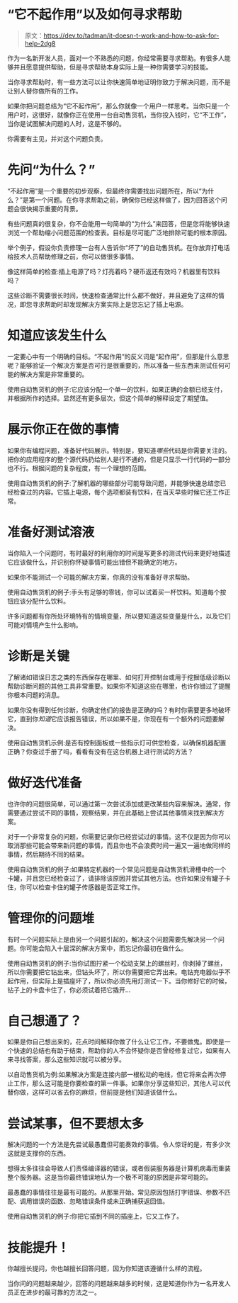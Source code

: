 # “它不起作用”以及如何寻求帮助

> 原文：<https://dev.to/tadman/it-doesn-t-work-and-how-to-ask-for-help-2dg8>

作为一名新开发人员，面对一个不熟悉的问题，你经常需要寻求帮助。有很多人能够并且愿意提供帮助，但是寻求帮助本身实际上是一种你需要学习的技能。

当你寻求帮助时，有一些方法可以让你快速简单地证明你致力于解决问题，而不是让别人替你做所有的工作。

如果你把问题总结为“它不起作用”，那么你就像一个用户一样思考。当你只是一个用户时，这很好，就像你正在使用一台自动售货机，当你投入钱时，它“不工作”，当你是试图解决问题的人时，这是不够的。

你需要有主见，并对这个问题负责。

# 先问“为什么？”

“不起作用”是一个重要的初步观察，但最终你需要找出问题所在，所以“为什么？”是第一个问题。在你寻求帮助之前，确保你已经这样做了，因为回答这个问题会很快揭示重要的背景。

有些问题真的很复杂，你不会能用一句简单的“为什么”来回答，但是您将能够快速浏览一个帮助缩小问题范围的检查表。目标是尽可能广泛地排除可能的根本原因。

举个例子，假设你负责修理一台有人告诉你“坏了”的自动售货机。在你放弃打电话给技术人员帮助修理之前，你可以做很多事情。

像这样简单的检查:插上电源了吗？灯亮着吗？硬币返还有效吗？机器里有饮料吗？

这些诊断不需要很长时间，快速检查通常比什么都不做好，并且避免了这样的情况，即您寻求帮助时却发现解决方案实际上是您忘记了插上电源。

# 知道应该发生什么

一定要心中有一个明确的目标。“不起作用”的反义词是“起作用”，但那是什么意思呢？能够验证一个解决方案是否可行是很重要的，所以准备一些东西来测试任何可能的解决方案是非常重要的。

使用自动售货机的例子:它应该分配一个单一的饮料，如果正确的金额已经支付，并根据所作的选择。显然还有更多层次，但这个简单的解释设定了期望值。

# 展示你正在做的事情

如果你有编程问题，准备好代码展示。特别是，要知道*哪些*代码是你需要关注的。把你的应用程序的整个源代码扔给别人是行不通的，但是只显示一行代码的一部分也不行。根据问题的复杂程度，有一个理想的范围。

使用自动售货机的例子:了解机器的哪些部分可能导致问题，并能够快速总结您已经检查过的内容。它插上电源，每个选项都装有饮料，在当天早些时候它还工作正常。

# 准备好测试溶液

当你陷入一个问题时，有时最好的利用你的时间是写更多的测试代码来更好地描述它应该做什么，并识别你怀疑事情可能出错但不能确定的地方。

如果你不能测试一个可能的解决方案，你真的没有准备好寻求帮助。

使用自动售货机的例子:手头有足够的零钱，你可以试着买一杯饮料。知道每个按钮应该分配什么饮料。

许多问题都有你所处环境特有的情境变量，所以要知道这些变量是什么，以及它们可能对情境产生什么影响。

# 诊断是关键

了解诸如错误日志之类的东西保存在哪里、如何打开控制台或用于挖掘低级诊断以帮助诊断问题的其他工具非常重要。如果你不知道这些在哪里，也许你错过了提醒你根本问题的消息。

如果你没有得到任何诊断，你确定他们的报告是正确的吗？有时你需要更多地破坏它，直到你*知道*它应该报告错误，所以如果不是，你现在有一个额外的问题要解决。

使用自动售货机示例:是否有控制面板或一些指示灯可供您检查，以确保机器配置正确？你查过手册了吗，看看有没有在这台机器上进行测试的方法？

# 做好迭代准备

也许你的问题很简单，可以通过第一次尝试添加或更改某些内容来解决。通常，你需要通过尝试不同的事情，观察结果，并在此基础上尝试其他事情来找到解决方案。

对于一个非常复杂的问题，你需要记录你已经尝试过的事情。这不仅是因为你可以取消那些可能会带来新问题的事情，而且你也不会浪费时间一遍又一遍地做同样的事情，然后期待不同的结果。

使用自动售货机的例子:如果特定机器的一个常见问题是自动售货机滑槽中的一个卡罐，并且您已经检查过了，请排除该原因并尝试其他方法。也许如果没有罐子卡住，你可以检查卡住的罐子传感器是否正常工作。

# 管理你的问题堆

有时一个问题实际上是由另一个问题引起的，解决这个问题需要先解决另一个问题。你可能会陷入十层深的解决方案中，而忘记你最初在做什么。

使用自动售货机的例子:当你试图拧紧一个松动支架上的螺丝时，你剥掉了螺丝，所以你需要把它钻出来，但钻头坏了，所以你需要把它弄出来。电钻充电器似乎不起作用，但实际上是插座坏了，所以你必须先用灯测试一下。当你修好它的时候，钻子上的卡盘卡住了，你必须试着把它撬开...

# 自己想通了？

如果是你自己想出来的，花点时间解释你做了什么让它工作，不要做鬼。即使是一个快速的总结也有助于结束，帮助你的人不会怀疑你是否曾经修复过它，如果有人来寻找答案，那么这些知识就可以被分享。

以自动售货机为例:如果解决方案是连接内部一根松动的电线，但它将来会再次停止工作，那么这可能是你要检查的第一件事。如果你分享这些知识，其他人可以代替你做，这样可以省去你的麻烦，但前提是他们知道该做什么。

# 尝试某事，但不要想太多

解决问题的一个方法是先尝试最愚蠢但可能奏效的事情。令人惊讶的是，有多少次这就是支撑你的东西。

想得太多往往会导致人们责怪编译器的错误，或者假装服务器是计算机病毒而重装整个服务器。这是当你最终错误地认为一个极不可能的原因是非常可能的。

最愚蠢的事情往往是最有可能的。从那里开始。常见原因包括打字错误、参数不匹配、调用错误的函数、忽略错误条件或未正确捕获返回值。

使用自动售货机的例子:你把它插到不同的插座上，它又工作了。

# 技能提升！

你越擅长提问，你也越擅长回答问题，因为你知道该遵循什么样的流程。

当你问的问题越来越少，回答的问题越来越多的时候，这是知道你作为一名开发人员正在进步的最可靠的方法之一。